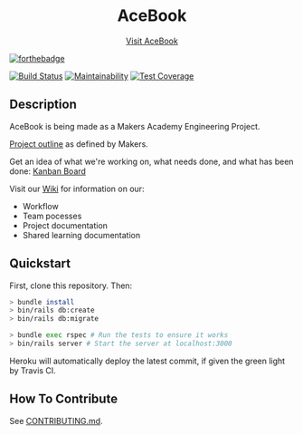 <h1 align="center">AceBook</h1>

<p align="center"><a href="https://acebook-team-undefined.herokuapp.com/">Visit AceBook</a></p>

[![forthebadge](https://forthebadge.com/images/badges/made-with-ruby.svg)](https://forthebadge.com)

[![Build Status](https://travis-ci.com/teamnameundefined/acebook-team-name-undefined.svg?branch=master)](https://travis-ci.com/teamnameundefined/acebook-team-name-undefined)
[![Maintainability](https://api.codeclimate.com/v1/badges/40d4314cb765e601a78b/maintainability)](https://codeclimate.com/github/teamnameundefined/acebook-team-name-undefined/maintainability)
[![Test Coverage](https://api.codeclimate.com/v1/badges/40d4314cb765e601a78b/test_coverage)](https://codeclimate.com/github/teamnameundefined/acebook-team-name-undefined/test_coverage)

## Description

AceBook is being made as a Makers Academy Engineering Project.

[Project outline](https://github.com/makersacademy/course/tree/master/engineering_projects/rails) as defined by Makers.

Get an idea of what we're working on, what needs done, and what has been done: [Kanban Board](https://goo.gl/q9NJFW)

Visit our [Wiki](https://github.com/teamnameundefined/acebook-team-name-undefined/wiki) for information on our:
  - Workflow
  - Team pocesses
  - Project documentation
  - Shared learning documentation
	
## Quickstart

First, clone this repository. Then:

```bash
> bundle install
> bin/rails db:create
> bin/rails db:migrate

> bundle exec rspec # Run the tests to ensure it works
> bin/rails server # Start the server at localhost:3000
```

Heroku will automatically deploy the latest commit, if given the green light by Travis CI.

## How To Contribute
See [CONTRIBUTING.md](CONTRIBUTING.md).
